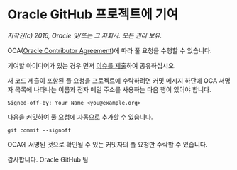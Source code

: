 # Oracle GitHub 프로젝트에 기여

_저작권(c) 2016, Oracle 및/또는 그 자회사. 모든 권리 보유._

OCA([Oracle Contributor Agreement](https://www.oracle.com/technetwork/community/oca-486395.html))에 따라 풀 요청을 수행할 수 있습니다.

기여할 아이디어가 있는 경우 먼저 [이슈를 제출](https://help.github.com/articles/creating-an-issue/)하여 공유하십시오.

새 코드 제출이 포함된 풀 요청을 프로젝트에 수락하려면 커밋 메시지 하단에 OCA 서명자 목록에 나타나는 이름과 전자 메일 주소를 사용하는 다음 행이 있어야 합니다.

    Signed-off-by: Your Name <you@example.org>
    

다음을 커밋하여 풀 요청에 자동으로 추가할 수 있습니다.

    git commit --signoff
    

OCA에 서명된 것으로 확인될 수 있는 커밋자의 풀 요청만 수락할 수 있습니다.

감사합니다. Oracle GitHub 팀